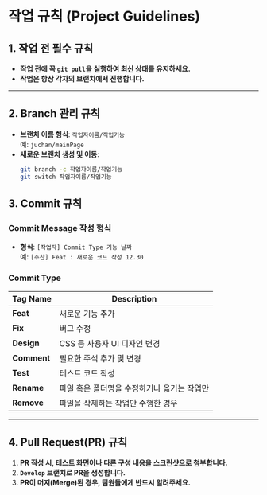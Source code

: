 # 작업 규칙 (Project Guidelines)

## 1. 작업 전 필수 규칙

- **작업 전에 꼭 `git pull`을 실행하여 최신 상태를 유지하세요.**
- **작업은 항상 각자의 브랜치에서 진행합니다.**

---

## 2. Branch 관리 규칙

- **브랜치 이름 형식**: `작업자이름/작업기능`  
  예: `juchan/mainPage`
- **새로운 브랜치 생성 및 이동**:
  ```bash
  git branch -c 작업자이름/작업기능
  git switch 작업자이름/작업기능

## 3. Commit 규칙

### Commit Message 작성 형식
- **형식**: `[작업자] Commit Type 기능 날짜`  
  예: `[주찬] Feat : 새로운 코드 작성 12.30`

### Commit Type
| **Tag Name** | **Description**                            |
| ------------ | ------------------------------------------ |
| **Feat**     | 새로운 기능 추가                           |
| **Fix**      | 버그 수정                                  |
| **Design**   | CSS 등 사용자 UI 디자인 변경               |
| **Comment**  | 필요한 주석 추가 및 변경                   |
| **Test**     | 테스트 코드 작성                           |
| **Rename**   | 파일 혹은 폴더명을 수정하거나 옮기는 작업만 |
| **Remove**   | 파일을 삭제하는 작업만 수행한 경우         |

---

## 4. Pull Request(PR) 규칙

1. **PR 작성 시, 테스트 화면이나 다른 구성 내용을 스크린샷으로 첨부합니다.**
2. **`Develop` 브랜치로 PR을 생성합니다.**
3. **PR이 머지(Merge)된 경우, 팀원들에게 반드시 알려주세요.**


